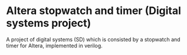 # Altera stopwatch and timer (Digital systems project)
A project of digital systems (SD) which is consisted by a stopwatch and timer for Altera, implemented in verilog.
